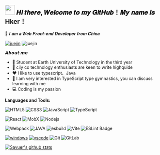 <h2 ><img src="https://cdn.jsdelivr.net/gh/dmego/images/img/Hi.gif" height="32" /> 𝑯𝒊 𝒕𝒉𝒆𝒓𝒆, 𝑾𝒆𝒍𝒄𝒐𝒎𝒆 𝒕𝒐 𝒎𝒚 𝑮𝒊𝒕𝑯𝒖𝒃！𝑴𝒚 𝒏𝒂𝒎𝒆 𝒊𝒔 Hker！</h2>

🤝 𝑰 𝒂𝒎 𝒂 𝑾𝒆𝒃 𝑭𝒓𝒐𝒏𝒕-𝒆𝒏𝒅 𝑫𝒆𝒗𝒆𝒍𝒐𝒑𝒆𝒓 𝒇𝒓𝒐𝒎 𝑪𝒉𝒊𝒏𝒂

<p>
  <a href=" "><img src="https://img.shields.io/badge/Hker-blue" alt="juejin"></a>
  <img src="https://img.shields.io/badge/weChat-Ljc--10c-brightgreen" alt="juejin">
</p>

**𝘼𝙗𝙤𝙪𝙩 𝙢𝙚**

- 🏫 Student at Earth University of Technology in the third year
- 💼 cily co technology enthusiasts are keen to write highquide
- ❤️ I like to use typescript、Java 
- 🧩 I am very interested in TypeScript type gymnastics, you can discuss learning with me
- 💻 Coding is my passion

**Languages and Tools:**  

![HTML5](https://img.shields.io/badge/-HTML5-%23E44D27?style=flat-square&logo=html5&logoColor=ffffff)
![CSS3](https://img.shields.io/badge/-CSS3-%231572B6?style=flat-square&logo=css3)
![JavaScript](https://img.shields.io/badge/-JavaScript-%23F7DF1C?style=flat-square&logo=javascript&logoColor=000000&labelColor=%23F7DF1C&color=%23FFCE5A)
![TypeScript](https://img.shields.io/badge/-TypeScript-007ACC?style=flat-square&logo=typescript&logoColor=white)

![React](https://img.shields.io/badge/-React-%23282C34?style=flat-square&logo=react)
![MobX](https://img.shields.io/badge/MobX-F95?logo=mobx&logoColor=fff&style=flat-square)
![Nodejs](https://img.shields.io/badge/-Node.js-%23282C34?style=flat-square&logo=node.js)

![Webpack](https://img.shields.io/badge/-Webpack-%232C3A42?style=flat-square&logo=webpack)
![JAVA](https://img.shields.io/badge/-Rollup-%23EC4A3F?style=flat-square&logo=rollupdotjs&logoColor=ffffff)
![esbuild](https://img.shields.io/badge/esbuild-FFCF00?logo=esbuild&logoColor=000&style=flat-square)
![Vite](https://img.shields.io/badge/Vite-646CFF?logo=vite&logoColor=fff&style=flat-square)
![ESLint Badge](https://img.shields.io/badge/ESLint-4B32C3?logo=eslint&logoColor=fff&style=flat-square)

[![windows](https://img.shields.io/badge/Windows-10-4e9eee?style=flat-square&logo=windows&logoColor=ffffff)](https://www.microsoft.com/windows/windows-10)
[![vscode](https://img.shields.io/badge/IDE-VSCode-blue?style=flat-square&logo=visual-studio-code&logoColor=ffffff)](https://code.visualstudio.com/)
![Git](https://img.shields.io/badge/-Git-%23F05032?style=flat-square&logo=git&logoColor=%23ffffff)
![GitLab](https://img.shields.io/badge/-GitLab-FCA121?style=flat-square&logo=gitlab)

<a href="https://github.com/Hashmite"><img src="https://github-readme-stats.vercel.app/api?username=Hashmite&show_icons=true&theme=radical"  alt="Savuer's github stats" data-canonical-src="https://github-readme-stats.vercel.app/api?username=Hashmite&show_icons=true&theme=radical" style="max-width:100%;">
</a>
<br/>
   <a href="https://visitor-badge.glitch.me/badge?page_id=Hashmite&left_color=green&right_color=red"><img src="https://visitor-badge.glitch.me/badge?page_id=Hashmite&right_color=red" alt=""></a>
